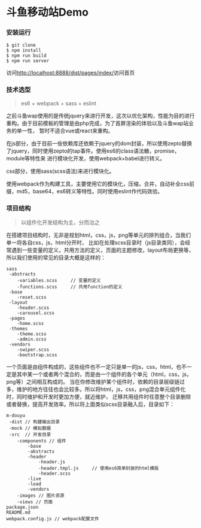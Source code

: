 # 斗鱼移动站Demo

### 安装运行

```
$ git clone 
$ npm install
$ npm run build  
$ npm run server
```

访问[http://localhost:8888/dist/pages/index/](http://localhost:8888/dist/pages/index/)访问首页

### 技术选型

> es6 + webpack + sass + eslint

之前斗鱼wap使用的是传统jquery来进行开发，这次以优化架构，性能为目的进行重构。由于目前模板的管理是由php完成，为了首屏渲染的体验以及斗鱼wap站业务的单一性，
暂时不适合vue或react来重构。

在js部分，由于目前一些依赖库还依赖于jquery的dom封装，所以使用zepto替换了jquery，同时使用zepto的tap事件。使用es6的class语法糖，promise，module等特性来
进行模块化开发，使用webpack+babel进行转义。

css部分，使用sass(scss语法)来进行模块化。

使用webpack作为构建工具，主要使用它的模块化，压缩，合并，自动补全css前缀，md5，base64，es6转义等特性。同时使用eslint作代码效验。

### 项目结构
> 以组件化开发结构为主，分而治之

在搭建项目结构时，无非是规划html，css，js，png等单元的排列组合，当我们单一将各自css，js，html分开时，
比如在处理scss目录时（js目录类同），会经常遇到一些变量的定义，共用方法的定义，页面的主题修改，layout布局更换等，所以我们使用的常见的目录大概是这样的：

```
sass
 -abstracts
 	-variables.scss 	// 变量的定义
 	-functions.scss 	// 共用function的定义
 -base
 	-reset.scss
 -layout
	-header.scss
	-carousel.scss
 -pages
 	-home.scss
 -themes
 	-theme.scss
 	-admin.scss
 -vendors
 	-swiper.scss
 	-bootstrap.scss
```
	
一个页面是由组件构成的，这些组件也不一定只是单一的js，css，html，也不一定是其中某一个或者两个混合的，而是由一个组件的各个单元（html，css，js，png等）之间相互构成的。
当在你修改维护某个组件时，依赖的目录层级链过多，维护的地方往往也会比较多。所以将html，js，css，png混合单元组件化时，同时维护和开发时更加方便，就近维护，
迁移共用组件时任意整个目录删除或者替换，提高开发效率。所以将上面类似scss目录融入后，目录如下：

```
m-douyu
 -dist // 构建输出目录
 -mock // 模拟数据
 -src  // 开发目录
 	-components	// 组件
 		-base
 		-abstracts
 		-header
 			-header.js
 			-header.tmpl.js 	// 使用es6简单封装的html模版
 			-header.scss
 		-live
 		-load
 		-vendors
 	-images	// 图片资源
 	-views // 页面
package.json
README.md
webpack.config.js // webpack配置文件
```

